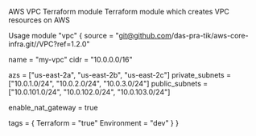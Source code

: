 AWS VPC Terraform module
Terraform module which creates VPC resources on AWS

Usage
module "vpc" {
  source = "git@github.com/das-pra-tik/aws-core-infra.git//VPC?ref=1.2.0"

  name = "my-vpc"
  cidr = "10.0.0.0/16"

  azs             = ["us-east-2a", "us-east-2b", "us-east-2c"]
  private_subnets = ["10.0.1.0/24", "10.0.2.0/24", "10.0.3.0/24"]
  public_subnets  = ["10.0.101.0/24", "10.0.102.0/24", "10.0.103.0/24"]

  enable_nat_gateway = true

  tags = {
    Terraform = "true"
    Environment = "dev"
  }
}